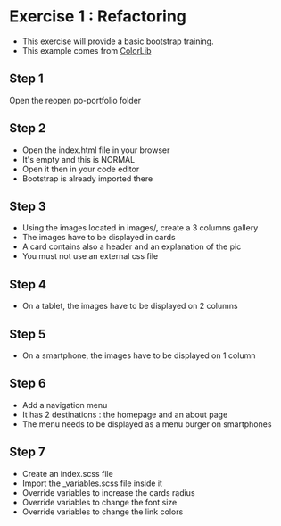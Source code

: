 # Exercise 1 : Refactoring

- This exercise will provide a basic bootstrap training.
- This example comes from [ColorLib](https://colorlib.com)

## Step 1

Open the reopen po-portfolio folder

## Step 2

- Open the index.html file in your browser
- It's empty and this is NORMAL
- Open it then in your code editor
- Bootstrap is already imported there

## Step 3

- Using the images located in images/, create a 3 columns gallery
- The images have to be displayed in cards
- A card contains also a header and an explanation of the pic
- You must not use an external css file

## Step 4

- On a tablet, the images have to be displayed on 2 columns

## Step 5

- On a smartphone, the images have to be displayed on 1 column

## Step 6

- Add a navigation menu
- It has 2 destinations : the homepage and an about page
- The menu needs to be displayed as a menu burger on smartphones

## Step 7

- Create an index.scss file
- Import the _variables.scss file inside it
- Override variables to increase the cards radius
- Override variables to change the font size
- Override variables to change the link colors

